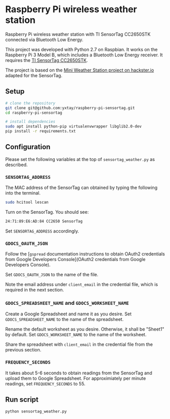 # Raspberry Pi wireless weather station
Raspberry Pi wireless weather station with TI SensorTag CC2650STK connected via Bluetooth Low Energy.

This project was developed with Python 2.7 on Raspbian. 
It works on the Raspberry Pi 3 Model B, which includes a Bluetooth Low Energy receiver.
It requires the [TI SensorTag CC2650STK](http://www.ti.com/tool/CC2650STK).

The project is based on the 
[Mini Weather Station project on hackster.io](https://www.hackster.io/idreams/make-a-mini-weather-station-with-a-raspberry-pi-2-and-sense-447866)
adapted for the SensorTag.

## Setup

```bash
# clone the repository
git clone git@github.com:yxtay/raspberry-pi-sensortag.git
cd raspberry-pi-sensortag

# install dependencies
sudo apt install python-pip virtualenvwrapper libglib2.0-dev
pip install -r requirements.txt
```

## Configuration

Please set the following variables at the top of `sensortag_weather.py` as described.

### `SENSORTAG_ADDRESS`

The MAC address of the SensorTag can obtained by typing the following into the terminal.

```bash
sudo hcitool lescan
```

Turn on the SensorTag. You should see:

```bash
24:71:89:E6:AD:84 CC2650 SensorTag
```

Set `SENSORTAG_ADDRESS` accordingly.

### `GDOCS_OAUTH_JSON`

Follow the [`gspread` documentation instructions to obtain OAuth2 credentials from Google Developers Console](OAuth2 credentials from Google Developers Console).

Set `GDOCS_OAUTH_JSON` to the name of the file.

Note the email address under `client_email` in the credential file, which is required in the next section.

### `GDOCS_SPREADSHEET_NAME` and `GDOCS_WORKSHEET_NAME`

Create a Google Spreadsheet and name it as you desire. Set `GDOCS_SPREADSHEET_NAME` to the name of the spreadsheet.

Rename the default worksheet as you desire. Otherwise, it shall be "Sheet1" by default. Set `GDOCS_WORKSHEET_NAME` to the name of the worksheet.

Share the spreadsheet with `client_email` in the credential file from the previous section.

### `FREQUENCY_SECONDS`

It takes about 5-6 seconds to obtain readings from the SensorTag and upload them to Google Spreadsheet.
For approximiately per minute readings, set `FREQUENCY_SECONDS` to 55.

## Run script

```bash
python sensortag_weather.py
```
